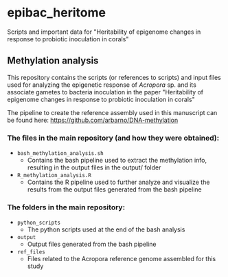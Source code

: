 # epibac_heritome
Scripts and important data for "Heritability of epigenome changes in response to probiotic inoculation in corals"

## Methylation analysis
This repository contains the scripts (or references to scripts) and input files used for analyzing the epigenetic response of *Acropora* sp. and its associate gametes to bacteria inoculation in the paper "Heritability of epigenome changes in response to probiotic inoculation in corals"

The pipeline to create the reference assembly used in this manuscript can be found here: https://github.com/arbarno/DNA-methylation

### The files in the main repository (and how they were obtained):
- `bash_methylation_analysis.sh`
  - Contains the bash pipeline used to extract the methylation info, resulting in the output files in the output/ folder
- `R_methylation_analysis.R`
  - Contains the R pipeline used to further analyze and visualize the results from the output files generated from the bash pipeline

### The folders in the main repository:
- `python_scripts`
  - The python scripts used at the end of the bash analysis
- `output`
  - Output files generated from the bash pipeline
- `ref_files`
  - Files related to the Acropora reference genome assembled for this study
